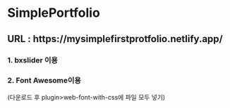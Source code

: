 # SimplePortfolio
<h2>URL : https://mysimplefirstprotfolio.netlify.app/ </h2>

<h3>1. bxslider 이용</h3>
<h3>2. Font Awesome이용</h3>
(다운로드 후 plugin>web-font-with-css에 파일 모두 넣기)
